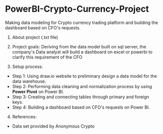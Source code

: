 # PowerBI-Crypto-Currency-Project
Making data modeling for Crypto currency trading platform and building the dashboard based on CFO's requests.

1. About project (.txt file)

2. Project goals:
Deriving from the data model built on sql server, the company's Data analyst will build
a dashboard on excel or powerbi to clarify this requirement of the CFO

3. Setup process:
- Step 1: Using draw.io website to preliminary design a data model for the data warehouse.
- Step 2: Performing data cleaning and normalization process by using **Power Pivot** on Power BI.
- Step 3: Creating and connecting tables through primary and foreign keys.
- Step 4: Building a dashboard based on CFO's requests on Power BI.

4. References:
- Data set provided by Anonymous Crypto


